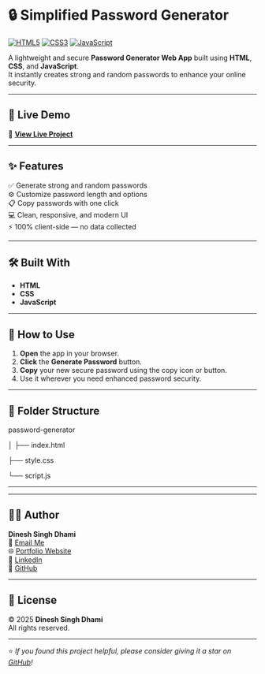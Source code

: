 # 🔒 Simplified Password Generator

[![HTML5](https://img.shields.io/badge/HTML5-E34F26?style=for-the-badge&logo=html5&logoColor=white)]()
[![CSS3](https://img.shields.io/badge/CSS3-1572B6?style=for-the-badge&logo=css3&logoColor=white)]()
[![JavaScript](https://img.shields.io/badge/JavaScript-F7DF1E?style=for-the-badge&logo=javascript&logoColor=black)]()

A lightweight and secure **Password Generator Web App** built using **HTML**, **CSS**, and **JavaScript**.  
It instantly creates strong and random passwords to enhance your online security.  

---

## 🚀 Live Demo

🔗 **[View Live Project](https://dineshsinghdhami.com.np/simplified-password-generator/)**   

---

## ✨ Features

✅ Generate strong and random passwords  
⚙️ Customize password length and options  
📋 Copy passwords with one click  
💻 Clean, responsive, and modern UI  
⚡ 100% client-side — no data collected  

---

## 🛠️ Built With

- **HTML**
- **CSS** 
- **JavaScript**

---

## 🧠 How to Use

1. **Open** the app in your browser.  
2. **Click** the **Generate Password** button.  
3. **Copy** your new secure password using the copy icon or button.  
4. Use it wherever you need enhanced password security.  

---

## 📁 Folder Structure

password-generator

│
├── index.html

├── style.css

└── script.js

---


---

## 👨‍💻 Author

**Dinesh Singh Dhami**  
📧 [Email Me](mailto:dineshdhamidn@gmail.com)  
🌐 [Portfolio Website](https://www.dineshsinghdhami.com.np)  
💼 [LinkedIn](https://linkedin.com/in/thecodingdhami)  
🐙 [GitHub](https://github.com/thecodingdhami)

---

## 🪪 License

© 2025 **Dinesh Singh Dhami**  
All rights reserved.  

---


⭐ *If you found this project helpful, please consider giving it a star on [GitHub](https://github.com/dineshsinghdhami/password-generator)!*
